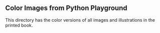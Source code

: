 ## Color Images from Python Playground

This directory has the color versions of all images and illustrations in the printed book.
